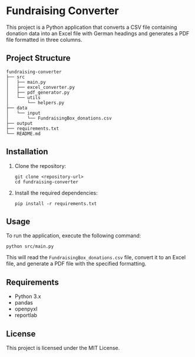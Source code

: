 # Fundraising Converter

This project is a Python application that converts a CSV file containing donation data into an Excel file with German headings and generates a PDF file formatted in three columns.

## Project Structure

```
fundraising-converter
├── src
│   ├── main.py
│   ├── excel_converter.py
│   ├── pdf_generator.py
│   └── utils
│       └── helpers.py
├── data
│   └── input
│       └── FundraisingBox_donations.csv
├── output
├── requirements.txt
└── README.md
```

## Installation

1. Clone the repository:

   ```
   git clone <repository-url>
   cd fundraising-converter
   ```

2. Install the required dependencies:
   ```
   pip install -r requirements.txt
   ```

## Usage

To run the application, execute the following command:

```
python src/main.py
```

This will read the `FundraisingBox_donations.csv` file, convert it to an Excel file, and generate a PDF file with the specified formatting.

## Requirements

- Python 3.x
- pandas
- openpyxl
- reportlab

## License

This project is licensed under the MIT License.
